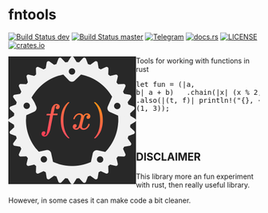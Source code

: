 # fntools

[![Build Status dev](https://img.shields.io/travis/com/WaffleLapkin/fntools/dev?logo=GitHub)](https://travis-ci.com/WaffleLapkin/fntools)
[![Build Status master](https://travis-ci.com/WaffleLapkin/fntools.svg?branch=master)](https://travis-ci.com/WaffleLapkin/fntools)
[![Telegram](https://img.shields.io/badge/tg-WaffleLapkin-9cf?logo=telegram)](https://vee.gg/t/WaffleLapkin)
[![docs.rs](https://img.shields.io/badge/docs.rs-link-blue.svg)](https://docs.rs/fntools)
[![LICENSE](https://img.shields.io/badge/license-MIT-blue.svg)](LICENSE)
[![crates.io](https://img.shields.io/badge/crates.io-v0.1.0-orange.svg)](https://crates.io/crates/fntools)


<img height="256" width="256" align="left" src="./logo.svg" alt="logo"> Tools for working with functions in rust <pre lang="rust">let fun = (|a, b| a + b)
&nbsp;   .chain(|x| (x % 2, x % 4))
&nbsp;   .chain(|t, f| (t, f)
&nbsp;        .also(|(t, f)| println!("{}, {}", t, f))
&nbsp;   );
&nbsp;
assert_eq!(fun(13, 10), (1, 3));
</pre>
<br><br>
## DISCLAIMER
This library more an fun experiment with rust, then really useful library.

However, in some cases it can make code a bit cleaner.